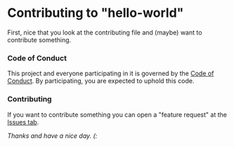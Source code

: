 # Contributing to "hello-world"

First, nice that you look at the contributing file and (maybe) want to contribute something.

### Code of Conduct

This project and everyone participating in it is governed by the [Code of Conduct](CODE_OF_CONDUCT.md). 
By participating, you are expected to uphold this code. 

### Contributing
If you want to contribute something you can open a "feature request" at the [Issues tab](https://github.com/Snocember/hello-world/issues).

*Thanks and have a nice day. (:*
